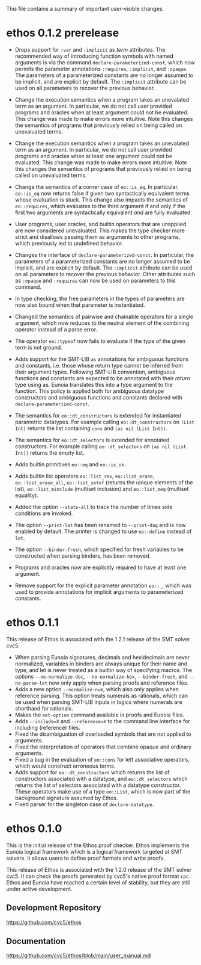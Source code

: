This file contains a summary of important user-visible changes.

ethos 0.1.2 prerelease
======================

- Drops support for `:var` and `:implicit` as *term* attributes. The recommended way of introducing function symbols with named arguments is via the command `declare-parameterized-const`, which now permits the parameter annotations `:requires`, `:implicit`, and `:opaque`. The parameters of a parameterized constants are no longer assumed to be implicit, and are explicit by default. The `:implicit` attribute can be used on all parameters to recover the previous behavior.
- Change the execution semantics when a program takes an unevalated term as an argument. In particular, we do not call user provided programs and oracles when at least argument could not be evaluated. This change was made to make errors more intuitive. Note this changes the semantics of programs that previously relied on being called on unevaluated terms.
- Change the execution semantics when a program takes an unevalated term as an argument. In particular, we do not call user provided programs and oracles when at least one argument could not be evaluated. This change was made to make errors more intuitive. Note this changes the semantics of programs that previously relied on being called on unevaluated terms.
- Change the semantics of a corner case of `eo::is_eq`. In particular, `eo::is_eq` now returns false if given two syntactically equivalent terms whose evaluation is stuck. This change also impacts the semantics of `eo::requires`, which evaluates to the third argument if and only if the first two arguments are syntactically equivalent *and* are fully evaluated.
- User programs, user oracles, and builtin operators that are unapplied are now considered unevaluated. This makes the type checker more strict and disallows passing them as arguments to other programs, which previously led to undefined behavior.
- Changes the interface of `declare-parameterized-const`. In particular, the parameters of a parameterized constants are no longer assumed to be implicit, and are explicit by default. The `:implicit` attribute can be used on all parameters to recover the previous behavior. Other attributes such as `:opaque` and `:requires` can now be used on parameters to this command.
- In type checking, the free parameters in the types of parameters are now also bound when that parameter is instantiated.
- Changed the semantics of pairwise and chainable operators for a single argument, which now reduces to the neutral element of the combining operator instead of a parse error.
- The operator `eo::typeof` now fails to evaluate if the type of the given term is not ground.

- Adds support for the SMT-LIB `as` annotations for ambiguous functions and constants, i.e. those whose return type cannot be inferred from their argument types. Following SMT-LIB convention, ambiguous functions and constants are expected to be annotated with their *return* type using as.  Eunoia translates this into a type argument to the function. This policy is applied both for ambiguous datatype constructors and ambiguous functions and constants declared with `declare-parameterized-const`.
- The semantics for `eo::dt_constructors` is extended for instantiated parametric datatypes. For example calling `eo::dt_constructors` on `(List Int)` returns the list containing `cons` and `(as nil (List Int))`.
- The semantics for `eo::dt_selectors` is extended for annotated constructors. For example calling `eo::dt_selectors` on `(as nil (List Int))` returns the empty list.

- Adds builtin primitives `eo::eq` and `eo::is_ok`.
- Adds builtin list operators `eo::list_rev`, `eo::list_erase`, `eo::list_erase_all`, `eo::list_setof` (returns the unique elements of the list), `eo::list_minclude` (multiset inclusion) and `eo::list_meq` (multiset equality).
- Added the option `--stats-all` to track the number of times side conditions are invoked.
- The option `--print-let` has been renamed to `--print-dag` and is now enabled by default. The printer is changed to use `eo::define` instead of `let`.
- The option `--binder-fresh`, which specified for fresh variables to be constructed when parsing binders, has been removed.
- Programs and oracles now are explicitly required to have at least one argument.
- Remove support for the explicit parameter annotation `eo::_`, which was used to provide annotations for implicit arguments to parameterized constants.

ethos 0.1.1
===========

This release of Ethos is associated with the 1.2.1 release of the SMT solver cvc5.

- When parsing Eunoia signatures, decimals and hexidecimals are never normalized, variables in binders are always unique for their name and type, and let is never treated as a builtin way of specifying macros. The options `--no-normalize-dec`, `--no-normalize-hex`, `--binder-fresh`, and `--no-parse-let` now only apply when parsing proofs and reference files.
- Adds a new option `--normalize-num`, which also only applies when reference parsing. This option treats numerals as rationals, which can be used when parsing SMT-LIB inputs in logics where numerals are shorthand for rationals.
- Makes the `set-option` command available in proofs and Eunoia files.
- Adds `--include=X` and `--reference=X` to the command line interface for including (reference) files.
- Fixed the disambiguation of overloaded symbols that are not applied to arguments.
- Fixed the interpretation of operators that combine opaque and ordinary arguments.
- Fixed a bug in the evaluation of `eo::cons` for left associative operators, which would construct erroneous terms.
- Adds support for `eo::dt_constructors` which returns the list of constructors associated with a datatype, and `eo::dt_selectors` which returns the list of selectors associated with a datatype constructor. These operators make use of a type `eo::List`, which is now part of the background signature assumed by Ethos.
- Fixed parser for the singleton case of `declare-datatype`.

ethos 0.1.0
===========

This is the initial release of the Ethos proof checker.  Ethos implements the Eunoia logical framework which is a logical framework targeted at SMT solvers.  It allows users to define proof formats and write proofs.

This release of Ethos is associated with the 1.2.0 release of the SMT solver cvc5.  It can check the proofs generated by cvc5's native proof format `cpc`.  Ethos and Eunoia have reached a certain level of stability, but they are still under active development.

## Development Repository

https://github.com/cvc5/ethos

## Documentation

https://github.com/cvc5/ethos/blob/main/user_manual.md

